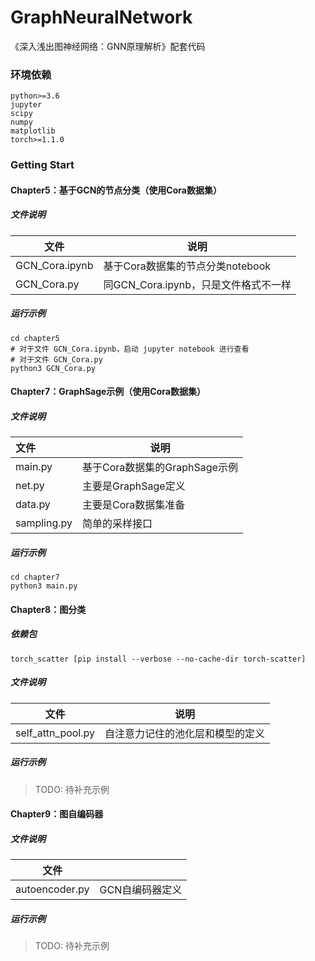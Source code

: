 # GraphNeuralNetwork
《深入浅出图神经网络：GNN原理解析》配套代码

### 环境依赖
```
python>=3.6
jupyter
scipy
numpy
matplotlib
torch>=1.1.0
```

### Getting Start

#### Chapter5：基于GCN的节点分类（使用Cora数据集）

##### 文件说明

| 文件           | 说明                                 |
| -------------- | ------------------------------------ |
| GCN_Cora.ipynb | 基于Cora数据集的节点分类notebook     |
| GCN_Cora.py    | 同GCN_Cora.ipynb，只是文件格式不一样 |

##### 运行示例

```shell
cd chapter5
# 对于文件 GCN_Cora.ipynb，启动 jupyter notebook 进行查看
# 对于文件 GCN_Cora.py
python3 GCN_Cora.py
```

#### Chapter7：GraphSage示例（使用Cora数据集）

##### 文件说明

| 文件        | 说明                          |
| :---------- | ----------------------------- |
| main.py     | 基于Cora数据集的GraphSage示例 |
| net.py      | 主要是GraphSage定义           |
| data.py     | 主要是Cora数据集准备          |
| sampling.py | 简单的采样接口                |

##### 运行示例

```shell
cd chapter7
python3 main.py
```

#### Chapter8：图分类

##### 依赖包

```shell
torch_scatter [pip install --verbose --no-cache-dir torch-scatter]
```

##### 文件说明

| 文件              | 说明                             |
| ----------------- | -------------------------------- |
| self_attn_pool.py | 自注意力记住的池化层和模型的定义 |

##### 运行示例

> TODO: 待补充示例

#### Chapter9：图自编码器

##### 文件说明

| 文件           |                 |
| -------------- | --------------- |
| autoencoder.py | GCN自编码器定义 |

##### 运行示例

> TODO: 待补充示例

